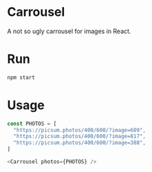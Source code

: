 # Carrousel

A not so ugly carrousel for images in React.

# Run

```sh
npm start
```

# Usage 

```js
const PHOTOS = [
  "https://picsum.photos/400/600/?image=609",
  "https://picsum.photos/400/600/?image=817",
  "https://picsum.photos/400/600/?image=388",
]

<Carrousel photos={PHOTOS} />
```